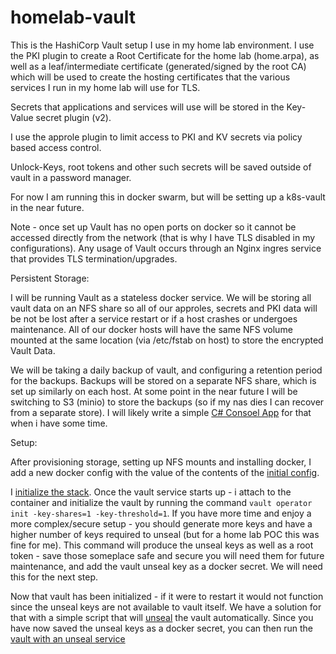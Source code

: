 # homelab-vault
This is the HashiCorp Vault setup I use in my home lab environment.  I use the PKI plugin to create a Root Certificate for the home lab (home.arpa), as well as a leaf/intermediate certificate (generated/signed by the root CA) which will be used to create the hosting certificates that the various services I run in my home lab will use for TLS.

Secrets that applications and services will use will be stored in the Key-Value secret plugin (v2).

I use the approle plugin to limit access to PKI and KV secrets via policy based access control.

Unlock-Keys, root tokens and other such secrets will be saved outside of vault in a password manager.

For now I am running this in docker swarm, but will be setting up a k8s-vault in the near future.

Note - once set up Vault has no open ports on docker so it cannot be accessed directly from the network (that is why I have TLS disabled in my configurations).  Any usage of Vault occurs through an Nginx ingres service that provides TLS termination/upgrades.

Persistent Storage:

I will be running Vault as a stateless docker service.  We will be storing all vault data on an NFS share so all of our approles, secrets and PKI data will be not be lost after a service restart or if a host crashes or undergoes maintenance.  All of our docker hosts will have the same NFS volume mounted at the same location (via /etc/fstab on host) to store the encrypted Vault Data.

We will be taking a daily backup of vault, and configuring a retention period for the backups.  Backups will be stored on a separate NFS share, which is set up similarly on each host.  At some point in the near future I will be switching to S3 (minio) to store the backups (so if my nas dies I can recover from a separate store).  I will likely write a simple [C# Consoel App](https://github.com/thefnordling/dotnet-s3-example) for that when i have some time.

Setup:

After provisioning storage, setting up NFS mounts and installing docker, I add a new docker config with the value of the contents of the [initial config](./docker/initial/cofig.hcl).

 I [initialize the stack](./docker/initialize-vault-only/docker-compose.yml).  Once the vault service starts up - i attach to the container and initialize the vault by running the command `vault operator init -key-shares=1 -key-threshold=1`.  If you have more time and enjoy a more complex/secure setup - you should generate more keys and have a higher number of keys required to unseal (but for a home lab POC this was fine for me).  This command will produce the unseal keys as well as a root token - save those someplace safe and secure you will need them for future maintenance, and add the vault unseal key as a docker secret.  We will need this for the next step.

 Now that vault has been initialized - if it were to restart it would not function since the unseal keys are not available to vault itself.  We have a solution for that with a simple script that will [unseal](https://github.com/thefnordling/homelab-vault-unseal) the vault automatically.   Since you have now saved the unseal keys as a docker secret, you can then run the [vault with an unseal service](./docker/vault-with-unseal/docker-compose.yml)